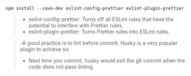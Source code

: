 `npm install --save-dev eslint-config-prettier eslint-plugin-prettier`

> - eslint-config-prettier: Turns off all ESLint rules that have the potential to interfere with Prettier rules.
> - eslint-plugin-prettier: Turns Prettier rules into ESLint rules.

> -A good practice is to lint before commit. Husky is a very popular plugin to achieve so.
>
> - Next time you commit, husky would exit the git commit when the code does not pass linting.
